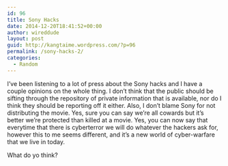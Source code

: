 ```yaml
---
id: 96
title: Sony Hacks
date: 2014-12-20T18:41:52+00:00
author: wireddude
layout: post
guid: http://kangtaime.wordpress.com/?p=96
permalink: /sony-hacks-2/
categories:
  - Random
---
```

I&#8217;ve been listening to a lot of press about the Sony hacks and I have a couple opinions on the whole thing. I don&#8217;t think that the public should be sifting through the repository of private information that is available, nor do I think they should be reporting off it either. Also, I don&#8217;t blame Sony for not distributing the movie. Yes, sure you can say we&#8217;re all cowards but it&#8217;s better we&#8217;re protected than killed at a movie. Yes, you can now say that everytime that there is cyberterror we will do whatever the hackers ask for, however this to me seems different, and it&#8217;s a new world of cyber-warfare that we live in today.

What do yo think?